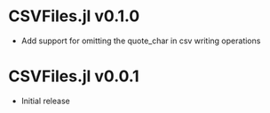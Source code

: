 # CSVFiles.jl v0.1.0
* Add support for omitting the quote_char in csv writing operations

# CSVFiles.jl v0.0.1
* Initial release
